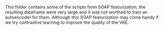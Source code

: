 This folder contains some of the scripts from SOAP featurization, the resulting dataframe were very large and it was not worthed to train an autoencoder for them. Although this SOAP featurization may come handy if
we try contrastive learning to improve the quality of the VAE.